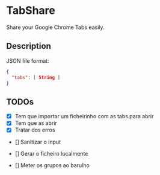 # TabShare

Share your Google Chrome Tabs easily.

## Description

JSON file format:

```json
{
  "tabs": [ String ]
}
```

## TODOs

- [x] Tem que importar um ficheirinho com as tabs para abrir
- [x] Tem que as abrir
- [x] Tratar dos erros
- [] Sanitizar o input
- [] Gerar o ficheiro localmente

- [] Meter os grupos ao barulho

